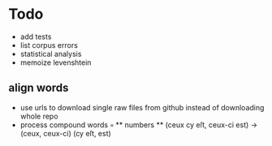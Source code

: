 # Todo

* add tests
* list corpus errors
* statistical analysis
* memoize levenshtein

## align words

* use urls to download single raw files from github instead of downloading whole repo
* process compound words `¤`
** numbers
** (ceux cy eſt, ceux-ci est) → (ceux, ceux-ci) (cy eſt, est)